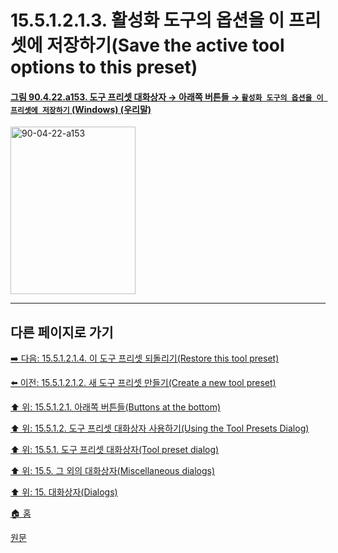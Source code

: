 # 15.5.1.2.1.3. 활성화 도구의 옵션을 이 프리셋에 저장하기(Save the active tool options to this preset)

<a id="90-04-22-a153"></a>

#### [그림 90.4.22.a153. 도구 프리셋 대화상자 → 아래쪽 버튼들 → `활성화 도구의 옵션을 이 프리셋에 저장하기` (Windows) (우리말)](./90-04-0022-tool_presets.md#90-04-22-a153)
<img width="200" height="268" alt="90-04-22-a153" src="https://github.com/user-attachments/assets/801b9814-f117-4ad5-9844-3fbd38f66b9c" />

***

## 다른 페이지로 가기

[➡️ 다음: 15.5.1.2.1.4. 이 도구 프리셋 되돌리기(Restore this tool preset)](./15-05-01-02-01-04-restore_this_tool_preset.md)

[⬅️ 이전: 15.5.1.2.1.2. 새 도구 프리셋 만들기(Create a new tool preset)](./15-05-01-02-01-02-create_a_new_tool_preset.md)

[⬆️ 위: 15.5.1.2.1. 아래쪽 버튼들(Buttons at the bottom)](./15-05-01-02-01-00-buttons_at_the_bottom.md)

[⬆️ 위: 15.5.1.2. 도구 프리셋 대화상자 사용하기(Using the Tool Presets Dialog)](./15-05-01-02-00-using_the_tool_preset_dialog.md)

[⬆️ 위: 15.5.1. 도구 프리셋 대화상자(Tool preset dialog)](./15-05-01-00-tool-preset-dialog.md)

[⬆️ 위: 15.5. 그 외의 대화상자(Miscellaneous dialogs)](./15-05-00-miscellaneous-dialogs.md)

[⬆️ 위: 15. 대화상자(Dialogs)](./15-00-dialogs.md)

[🏠 홈](./00-home.md)

[원문](https://docs.gimp.org/2.10/ko/gimp-dialogs-misc.html#idm21537)